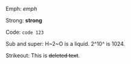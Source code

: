 Emph: *emph*

Strong: **strong**

Code: `code 123`

Sub and super: H~2~O is a liquid. 2^10^ is 1024.

Strikeout: This is ~~deleted text~~.
